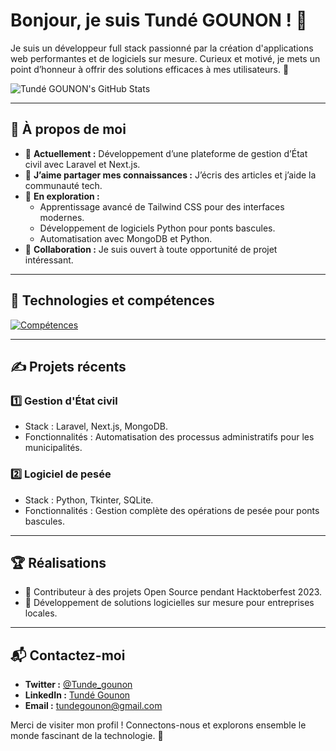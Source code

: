 # Bonjour, je suis **Tundé GOUNON** ! 👋

Je suis un développeur full stack passionné par la création d'applications web performantes et de logiciels sur mesure. Curieux et motivé, je mets un point d’honneur à offrir des solutions efficaces à mes utilisateurs. 🚀

![Tundé GOUNON's GitHub Stats](https://github-readme-stats.vercel.app/api?username=Tund229&theme=vue-dark&show_icons=true&hide_border=true&count_private=true)

---

## 🚀 À propos de moi

- 🔭 **Actuellement :** Développement d’une plateforme de gestion d’État civil avec Laravel et Next.js.
- 📝 **J’aime partager mes connaissances :** J’écris des articles et j’aide la communauté tech.
- 🌱 **En exploration :**
  - Apprentissage avancé de Tailwind CSS pour des interfaces modernes.
  - Développement de logiciels Python pour ponts bascules.
  - Automatisation avec MongoDB et Python.
- 👯 **Collaboration :** Je suis ouvert à toute opportunité de projet intéressant.

---

## 🌱 Technologies et compétences

[![Compétences](https://skillicons.dev/icons?i=laravel,nextjs,tailwind,python,mysql,js,vue)](https://skillicons.dev)

---

## ✍️ Projets récents

### 1️⃣ **Gestion d'État civil**
- Stack : Laravel, Next.js, MongoDB.
- Fonctionnalités : Automatisation des processus administratifs pour les municipalités.

### 2️⃣ **Logiciel de pesée**
- Stack : Python, Tkinter, SQLite.
- Fonctionnalités : Gestion complète des opérations de pesée pour ponts bascules.

---

## 🏆 Réalisations

- 🌟 Contributeur à des projets Open Source pendant Hacktoberfest 2023.
- 🚀 Développement de solutions logicielles sur mesure pour entreprises locales.

---

## 📬 Contactez-moi

- **Twitter :** [@Tunde_gounon](https://twitter.com/Tunde_gounon)  
- **LinkedIn :** [Tundé Gounon](https://www.linkedin.com/in/tundé-gounon-9b19b4228/)  
- **Email :** [tundegounon@gmail.com](mailto:tundegounon@gmail.com)

Merci de visiter mon profil ! Connectons-nous et explorons ensemble le monde fascinant de la technologie. 🌟
